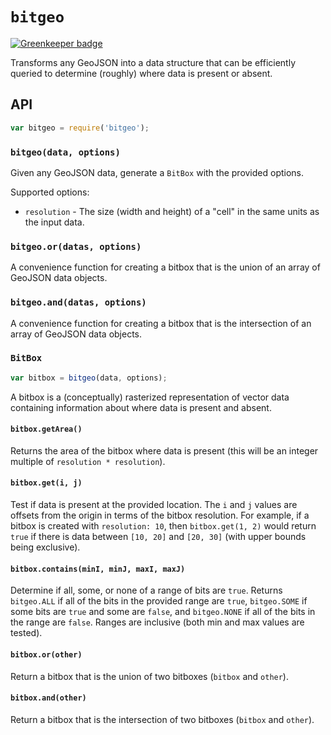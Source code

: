 # `bitgeo`

[![Greenkeeper badge](https://badges.greenkeeper.io/tschaub/bitgeo.svg)](https://greenkeeper.io/)

Transforms any GeoJSON into a data structure that can be efficiently queried to determine (roughly) where data is present or absent.

## API

```js
var bitgeo = require('bitgeo');
```

### `bitgeo(data, options)`

Given any GeoJSON data, generate a `BitBox` with the provided options.

Supported options:

 * `resolution` - The size (width and height) of a "cell" in the same units as the input data.

### `bitgeo.or(datas, options)`

A convenience function for creating a bitbox that is the union of an array of GeoJSON data objects.

### `bitgeo.and(datas, options)`

A convenience function for creating a bitbox that is the intersection of an array of GeoJSON data objects.

### `BitBox`

```js
var bitbox = bitgeo(data, options);
```

A bitbox is a (conceptually) rasterized representation of vector data containing information about where data is present and absent.

#### `bitbox.getArea()`

Returns the area of the bitbox where data is present (this will be an integer multiple of `resolution * resolution`).

#### `bitbox.get(i, j)`

Test if data is present at the provided location.  The `i` and `j` values are offsets from the origin in terms of the bitbox resolution.  For example, if a bitbox is created with `resolution: 10`, then `bitbox.get(1, 2)` would return `true` if there is data between `[10, 20]` and `[20, 30]` (with upper bounds being exclusive).

#### `bitbox.contains(minI, minJ, maxI, maxJ)`

Determine if all, some, or none of a range of bits are `true`.  Returns `bitgeo.ALL` if all of the bits in the provided range are `true`, `bitgeo.SOME` if some bits are `true` and some are `false`, and `bitgeo.NONE` if all of the bits in the range are `false`.  Ranges are inclusive (both min and max values are tested).

#### `bitbox.or(other)`

Return a bitbox that is the union of two bitboxes (`bitbox` and `other`).

#### `bitbox.and(other)`

Return a bitbox that is the intersection of two bitboxes (`bitbox` and `other`).

